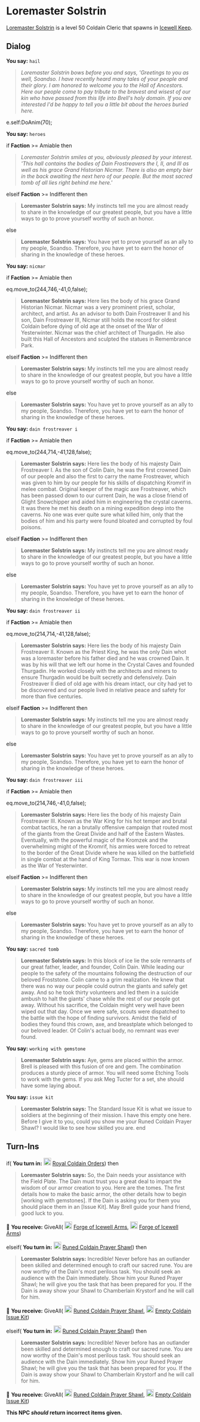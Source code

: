 # Loremaster Solstrin



[Loremaster Solstrin](/npc/129054) is a level 50 Coldain Cleric that spawns in [Icewell Keep](/zone/129).



## Dialog

**You say:** `hail`



>*Loremaster Solstrin bows before you and says, 'Greetings to you as well, Soandso. I have recently heard many tales of your people and their glory. I am honored to welcome you to the Hall of Ancestors. Here our people come to pay tribute to the bravest and wisest of our kin who have passed from this life into Brell's holy domain. If you are interested I'd be happy to tell you a little bit about the heroes buried here.*


e.self:DoAnim(70);

**You say:** `heroes`



if **Faction** >= Amiable then 



>*Loremaster Solstrin smiles at you, obviously pleased by your interest. 'This hall contains the bodies of Dain Frostreavers the I, II, and III as well as his grace Grand Historian Nicmar. There is also an empty bier in the back awaiting the next hero of our people. But the most sacred tomb of all lies right behind me here.'*


elseif **Faction** >= Indifferent then



>**Loremaster Solstrin says:** My instincts tell me you are almost ready to share in the knowledge of our greatest people, but you have a little ways to go to prove yourself worthy of such an honor.


else



>**Loremaster Solstrin says:** You have yet to prove yourself as an ally to my people, Soandso. Therefore, you have yet to earn the honor of sharing in the knowledge of these heroes.


**You say:** `nicmar`



if **Faction** >= Amiable then 



eq.move_to(244,746,-41,0,false);



>**Loremaster Solstrin says:** Here lies the body of his grace Grand Historian Nicmar. Nicmar was a very prominent priest, scholar, architect, and artist. As an advisor to both Dain Frostreaver II and his son, Dain Frostreaver III, Nicmar still holds the record for oldest Coldain before dying of old age at the onset of the War of Yesterwinter. Nicmar was the chief architect of Thurgadin.  He also built this Hall of Ancestors and sculpted the statues in Remembrance Park.


elseif **Faction** >= Indifferent then



>**Loremaster Solstrin says:** My instincts tell me you are almost ready to share in the knowledge of our greatest people, but you have a little ways to go to prove yourself worthy of such an honor.


else



>**Loremaster Solstrin says:** You have yet to prove yourself as an ally to my people, Soandso. Therefore, you have yet to earn the honor of sharing in the knowledge of these heroes.


**You say:** `dain frostreaver i`



if **Faction** >= Amiable then 



eq.move_to(244,714,-41,128,false);



>**Loremaster Solstrin says:** Here lies the body of his majesty Dain Frostreaver I. As the son of Colin Dain, he was the first crowned Dain of our people and also the first to carry the name Frostreaver, which was given to him by our people for his skills of dispatching Kromrif in melee combat. Original keeper of the magic axe Frostreaver, which has been passed down to our current Dain, he was a close friend of Glight Snowchipper and aided him in engineering the crystal caverns. It was there he met his death on a mining expedition deep into the caverns. No one was ever quite sure what killed him, only that the bodies of him and his party were found bloated and corrupted by foul poisons.


elseif **Faction** >= Indifferent then



>**Loremaster Solstrin says:** My instincts tell me you are almost ready to share in the knowledge of our greatest people, but you have a little ways to go to prove yourself worthy of such an honor.


else



>**Loremaster Solstrin says:** You have yet to prove yourself as an ally to my people, Soandso. Therefore, you have yet to earn the honor of sharing in the knowledge of these heroes.


**You say:** `dain frostreaver ii`



if **Faction** >= Amiable then 



eq.move_to(214,714,-41,128,false);



>**Loremaster Solstrin says:** Here lies the body of his majesty Dain Frostreaver II. Known as the Priest King, he was the only Dain whot was a loremaster before his father died and he was crowned Dain. It was by his will that we left our home in the Crystal Caves and founded Thurgadin. He worked closely with the architects and miners to ensure Thurgadin would be built secretly and defensively. Dain Frostreaver II died of old age with his dream intact, our city had yet to be discovered and our people lived in relative peace and safety for more than five centuries.


elseif **Faction** >= Indifferent then



>**Loremaster Solstrin says:** My instincts tell me you are almost ready to share in the knowledge of our greatest people, but you have a little ways to go to prove yourself worthy of such an honor.


else



>**Loremaster Solstrin says:** You have yet to prove yourself as an ally to my people, Soandso. Therefore, you have yet to earn the honor of sharing in the knowledge of these heroes.


**You say:** `dain frostreaver iii`



if **Faction** >= Amiable then 



eq.move_to(214,746,-41,0,false);



>**Loremaster Solstrin says:** Here lies the body of his majesty Dain Frostreaver III. Known as the War King for his hot temper and brutal combat tactics, he ran a brutally offensive campaign that routed most of the giants from the Great Divide and half of the Eastern Wastes. Eventually, with the powerful magic of the Kromzek and the overwhelming might of the Kromrif, his armies were forced to retreat to the border of the Great Divide where he was killed on the battlefield in single combat at the hand of King Tormax. This war is now known as the War of Yesterwinter.


elseif **Faction** >= Indifferent then



>**Loremaster Solstrin says:** My instincts tell me you are almost ready to share in the knowledge of our greatest people, but you have a little ways to go to prove yourself worthy of such an honor.


else



>**Loremaster Solstrin says:** You have yet to prove yourself as an ally to my people, Soandso. Therefore, you have yet to earn the honor of sharing in the knowledge of these heroes.


**You say:** `sacred tomb`



>**Loremaster Solstrin says:** In this block of ice lie the sole remnants of our great father, leader, and founder, Colin Dain. While leading our people to the safety of the mountains following the destruction of our beloved Froststone. Colin came to a grim realization. He knew that there was no way our people could outrun the giants and safely get away. And so he took thirty volunteers and led them in a suicide ambush to halt the giants' chase while the rest of our people got away. Without his sacrifice, the Coldain might very well have been wiped out that day. Once we were safe, scouts were dispatched to the battle with the hope of finding survivors. Amidst the field of bodies they found this crown, axe, and breastplate which belonged to our beloved leader. Of Colin's actual body, no remnant was ever found.

**You say:** `working with gemstone`



>**Loremaster Solstrin says:** Aye, gems are placed within the armor. Brell is pleased with this fusion of ore and gem. The combination produces a sturdy piece of armor. You will need some Etching Tools to work with the gems. If you ask Meg Tucter for a set, she should have some laying about.

**You say:** `issue kit`



>**Loremaster Solstrin says:** The Standard Issue Kit is what we issue to soldiers at the beginning of their mission. I have this empty one here. Before I give it to you, could you show me your Runed Coldain Prayer Shawl? I would like to see how skilled you are.
end



## Turn-Ins





if( **You turn in:** <img style="background:url(/static/icons/blank_slot.gif);width:20px;height:20px;" src="/static/icons/item_860.png" alt="" /> <a
                                href="/item/8896" data-url="8896" class="tooltip-link link">Royal Coldain Orders</a>) then


>**Loremaster Solstrin says:** So, the Dain needs your assistance with the Field Plate. The Dain must trust you a great deal to impart the wisdom of our armor creation to you. Here are the tomes. The first details how to make the basic armor, the other details how to begin [working with gemstones]. If the Dain is asking you for them you should place them in an [Issue Kit]. May Brell guide your hand friend, good luck to you.


 &#127873; **You receive:** GiveAll( <img style="background:url(/static/icons/blank_slot.gif);width:20px;height:20px;" src="/static/icons/item_778.png" alt="" /> <a
                                href="/item/18611" data-url="18611" class="tooltip-link link">Forge of Icewell Arms</a>, <img style="background:url(/static/icons/blank_slot.gif);width:20px;height:20px;" src="/static/icons/item_778.png" alt="" /> <a
                                href="/item/18610" data-url="18610" class="tooltip-link link">Forge of Icewell Arms</a>) 

 

elseif( **You turn in:** <img style="background:url(/static/icons/blank_slot.gif);width:20px;height:20px;" src="/static/icons/item_642.png" alt="" /> <a
                                href="/item/1199" data-url="1199" class="tooltip-link link">Runed Coldain Prayer Shawl</a>) then 


>**Loremaster Solstrin says:** Incredible! Never before has an outlander been skilled and determined enough to craft our sacred rune. You are now worthy of the Dain's most perilous task. You should seek an audience with the Dain immediately. Show him your Runed Prayer Shawl; he will give you the task that has been prepared for you. If the Dain is away show your Shawl to Chamberlain Krystorf and he will call for him.


 &#127873; **You receive:** GiveAll( <img style="background:url(/static/icons/blank_slot.gif);width:20px;height:20px;" src="/static/icons/item_642.png" alt="" /> <a
                                href="/item/1199" data-url="1199" class="tooltip-link link">Runed Coldain Prayer Shawl</a>, <img style="background:url(/static/icons/blank_slot.gif);width:20px;height:20px;" src="/static/icons/item_837.png" alt="" /> <a
                                href="/item/17651" data-url="17651" class="tooltip-link link">Empty Coldain Issue Kit</a>) 

 

elseif( **You turn in:** <img style="background:url(/static/icons/blank_slot.gif);width:20px;height:20px;" src="/static/icons/item_642.png" alt="" /> <a
                                href="/item/8895" data-url="8895" class="tooltip-link link">Runed Coldain Prayer Shawl</a>) then 


>**Loremaster Solstrin says:** Incredible! Never before has an outlander been skilled and determined enough to craft our sacred rune. You are now worthy of the Dain's most perilous task. You should seek an audience with the Dain immediately. Show him your Runed Prayer Shawl; he will give you the task that has been prepared for you. If the Dain is away show your Shawl to Chamberlain Krystorf and he will call for him.


 &#127873; **You receive:** GiveAll( <img style="background:url(/static/icons/blank_slot.gif);width:20px;height:20px;" src="/static/icons/item_642.png" alt="" /> <a
                                href="/item/8895" data-url="8895" class="tooltip-link link">Runed Coldain Prayer Shawl</a>, <img style="background:url(/static/icons/blank_slot.gif);width:20px;height:20px;" src="/static/icons/item_837.png" alt="" /> <a
                                href="/item/17651" data-url="17651" class="tooltip-link link">Empty Coldain Issue Kit</a>) 

 

**This NPC *should* return incorrect items given.**
